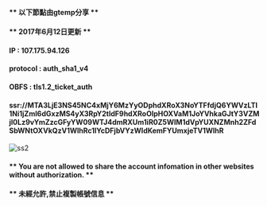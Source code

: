 #### ** **以下節點由gtemp分享** **
#### ** **2017年6月12日更新** **
#### IP : 107.175.94.126
#### protocol : auth_sha1_v4
#### OBFS : tls1.2_ticket_auth
#### ssr://MTA3LjE3NS45NC4xMjY6MzYyODphdXRoX3NoYTFfdjQ6YWVzLTI1Ni1jZmI6dGxzMS4yX3RpY2tldF9hdXRoOlpHOXVaM1JoYVhkaGJtY3VZMjl0Lz9vYmZzcGFyYW09WTJ4dmRXUm1iR0Z5WlM1dVpYUXNZMnh2ZFdSbWNtOXVkQzV1WlhRc1lYcDFjbVYzWldKemFYUmxjeTV1WlhR
![ss2](https://chart.googleapis.com/chart?cht=qr&chl=ssr%3A%2F%2FMTA3LjE3NS45NC4xMjY6MzYyODphdXRoX3NoYTFfdjQ6YWVzLTI1Ni1jZmI6dGxzMS4yX3RpY2tldF9hdXRoOlpHOXVaM1JoYVhkaGJtY3VZMjl0Lz9vYmZzcGFyYW09&chs=180x180&choe=UTF-8&chld=L|2)
#### ** **You are not allowed to share the account infomation in other websites without authorization.** **
#### ** **未經允許,禁止複製帳號信息** **
